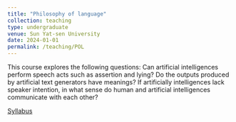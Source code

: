 ```yaml
---
title: "Philosophy of language"
collection: teaching
type: undergraduate
venue: Sun Yat-sen University
date: 2024-01-01
permalink: /teaching/POL
---
```

This course explores the following questions: Can artificial intelligences perform speech acts such as assertion and lying? Do the outputs produced by artificial text generators have meanings? If artificially intelligences lack speaker intention, in what sense do human and artificial intelligences communicate with each other?

[Syllabus](../assets/PhilLang_Fall2024)
